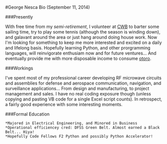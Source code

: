 #George Nesca Bio (September 11, 2014)

###Presently

With free time from  my _semi-retirement_, I volunteer at [CWB](http://cwb.org) to barter some sailing time, try to play some tennis (although the season is winding down), and galavant around the area or just hang around doing house work. Now I'm looking for something to keep me more interested and excited on a daily and lifelong basis. Hopefully learning Python, and other prorgramming languages, will reinvigorate enthusiam now and for future ventures... And eventually provide me with more disposable income to consume [otoro](http://otoro.com/).

###Workings

I've spent most of my professional career developing RF microwave circuits and assemblies for defense and aerospace communication, navigation, and surveillance applications... From design and manufacturing, to project management and sales. I have no real coding exposure though (unless copying and pasting VB code for a single Excel script counts). In retrospect, a fairly good experience with some interesting moments.

###Formal Education
    
    *Majored in Electrical Engineering, and Minored in Business 
    *Operational efficiencey cred: DFSS Green Belt. Almost earned a Black Belt... Hiya! 
    *Hopefully Code Fellows F2 Python and possibly Python Accelerator!
